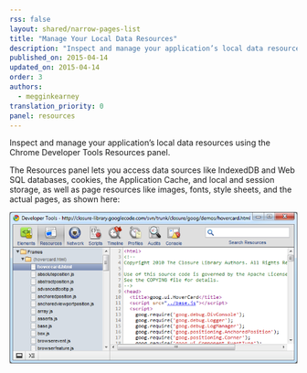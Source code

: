```yaml
---
rss: false
layout: shared/narrow-pages-list
title: "Manage Your Local Data Resources"
description: "Inspect and manage your application’s local data resources using the Chrome Developer Tools Resources panel."
published_on: 2015-04-14
updated_on: 2015-04-14
order: 3
authors:
  - megginkearney
translation_priority: 0
panel: resources
---
```


<p class="intro">
  Inspect and manage your application’s local data resources using the Chrome Developer Tools Resources panel.
</p>

The Resources panel lets you access data sources like IndexedDB and Web SQL databases, cookies, the Application Cache, and local and session storage, as well as page resources like images, fonts, style sheets, and the actual pages, as shown here:

![Resources panel](imgs/resources_panel.png)
